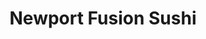 ---
layout: place
title: Newport Fusion Sushi
permalink: /california/newport-beach/newport-fusion-sushi.html
stateAbbr: CA
stateName: California
cityName: Newport Beach
seo:
  type: restaurant
  links: https://newportfusionsushi.com/
place_id: ChIJb7SktzPn3IAReDAzqjXkh6M
photos:
  - name: >-
      places/ChIJb7SktzPn3IAReDAzqjXkh6M/photos/AeeoHcKr_gJX44t3_cEkBQYL6TsGel9VA_ykecv0s_JBRe9_pj_Nnfj5H8gPVS8phbopAre91HYPrE2yX70Pagf2h-0MOtnJvl4D4waw459UrzH_EUFiHcbrKC0T3byAvbPbHJ-EMKAIaUajv50IG-U4FEj1F-WcRrilLaSCSJCGi7TK_rA260JjUF4pjFou_zZrfUuy5sIfJsqadL-mghIYtJhNI84VXTWdhtTzNpA3m4fyzg9mtN854yzpExPwMon5deOK4-pZSPrZxGS5YljnqVOglKl7kOHk85D12hUmc68GbZqF6fxiGWPhKeNiE6h3vkfCKkCAqcif6YJbE0yD5E3Fuke4JIgGktIXq24r36S0EgXjpIRVp-pGkrqHgnC599GHSsRWhrxEXZQr7MzsPplCx0tWo2Ls8y8BGzHkwzE
    widthPx: 4000
    heightPx: 2252
    authorAttributions:
      - displayName: Chanho PAK
        uri: https://maps.google.com/maps/contrib/103266017348282304001
        photoUri: >-
          https://lh3.googleusercontent.com/a-/ALV-UjXjviEFoK74UziKyT5p2Zy6d6ow-2wxNmX20QEyZDdNHA7QSjU7oQ=s100-p-k-no-mo
    flagContentUri: >-
      https://www.google.com/local/imagery/report/?cb_client=maps_api_places.places_api&image_key=!1e10!2sCIHM0ogKEICAgMDAq7rqCw&hl=en-US
    googleMapsUri: >-
      https://www.google.com/maps/place//data=!3m4!1e2!3m2!1sCIHM0ogKEICAgMDAq7rqCw!2e10!4m2!3m1!1s0x80dce733b7a4b46f:0xa387e435aa333078
  - name: >-
      places/ChIJb7SktzPn3IAReDAzqjXkh6M/photos/AeeoHcKiou8BpMS1gl_jDpACBXcHCoDSFS_PApnxWEKxgeuFpFJ5bWHP0beiWVn5-QQrZ9oDrz8V4HOorKIbZ2tTkeIdAChqsw-vKVJO59wNKlYKOjOGqgmTdxkv9ujLq7beYOBkcWl8fq2KoW1AHKOir9k28QfodV7Gnovaxw8B9oL62H2tkcwSwZIa-_aN5-RneXJXVUqwzURODD1tH52qkmIEhcNnTMA2UAbEfJ7z5Xe5pHj01Bwaa2ehEPlZ6ZSwvu1-aryvUCM_JwKQ3Brx83lO_rEo-UD0yb9kYwfgnfNMcA
    widthPx: 1081
    heightPx: 1440
    authorAttributions:
      - displayName: Newport Fusion Sushi
        uri: https://maps.google.com/maps/contrib/115267055261586383223
        photoUri: >-
          https://lh3.googleusercontent.com/a/ACg8ocICMqtM_38Eb8HSFbaNZhcy23Db18TLc2TtRintLCOsY8p9aw=s100-p-k-no-mo
    flagContentUri: >-
      https://www.google.com/local/imagery/report/?cb_client=maps_api_places.places_api&image_key=!1e10!2sAF1QipPSmL4gaNCzzgJcl2VQu0CfvYKeOWx0KiP70t3R&hl=en-US
    googleMapsUri: >-
      https://www.google.com/maps/place//data=!3m4!1e2!3m2!1sAF1QipPSmL4gaNCzzgJcl2VQu0CfvYKeOWx0KiP70t3R!2e10!4m2!3m1!1s0x80dce733b7a4b46f:0xa387e435aa333078
  - name: >-
      places/ChIJb7SktzPn3IAReDAzqjXkh6M/photos/AeeoHcJCUsVw9N9LNpo9ZX56DBg2NFQNhnmNx3Y6xUr-zuRwcEV5SYKSqRrNssKQf9BVGjNshVIiGMnvsDwc2O9igsUz0NynB7Y7BJ1D7YnnQKEFl68C6vfXGpaMftEX9V9HKJIXkW-D6MmXEwbBoH30oSvbu22P2kakAQdgTF_2WyVWD-lbI5PZDxgSzrbgoetz1XwNNoMQD3VLaOLUrRQy3bnuRx9Uq6dQGGS4ys35sKtiffklPkcqNfUjL96I8tnA_Vy1HjpbEYpsEG1suWiS7ZS01jDix-R669jz0LK18a6CPfQ5tGa9lRVjUV656Nx-MISzcyXCOyuR2txDEbEtBxeK-6EU8k0N0b3GDYALvkkM-WIunoBNl5iyYoZ9WZtqWJF7A0oRqv4bGUBqJY9EGBaz8WJJtm0cCNYf2Tba3EjyQBc
    widthPx: 4032
    heightPx: 3024
    authorAttributions:
      - displayName: Leah Berry
        uri: https://maps.google.com/maps/contrib/115267166095069524383
        photoUri: >-
          https://lh3.googleusercontent.com/a/ACg8ocIdo3Gx6hEJ8ty5QARne-aij3renk46o08d5eYrd2dwGMi8rg=s100-p-k-no-mo
    flagContentUri: >-
      https://www.google.com/local/imagery/report/?cb_client=maps_api_places.places_api&image_key=!1e10!2sCIHM0ogKEICAgID7mY79iwE&hl=en-US
    googleMapsUri: >-
      https://www.google.com/maps/place//data=!3m4!1e2!3m2!1sCIHM0ogKEICAgID7mY79iwE!2e10!4m2!3m1!1s0x80dce733b7a4b46f:0xa387e435aa333078
  - name: >-
      places/ChIJb7SktzPn3IAReDAzqjXkh6M/photos/AeeoHcI9vI4hQAPGnGYn7j-Xc2CylmK-VIseJbdL_tz7N5xccqLJeaqdSBwGgOxCoud906dTk0Mw6kOU9u0hIHZ3MStOiemIHiA5Yw8wJw9cZStgGUrKeAq2BheeQPqB96I70_2WfPMrzEMoU9Mc4ox9RMc97DgEo8EXgVc6TWJHT0_xNSL7-DLF4DkQMe_o0LJXRtKaHJAGmbGJTOmY8uF20Fm5rRTwi0GGi3SvRySfdyN-Ci_UCpu1AlLxuPBo8v0ygQ-yekjLEb2p4FXm10IeANKRtHqhhb4x0ilfQ7xl0kC0EKVJE1YHuE0ZcM_U9rEe-n1pmJ2JZXbmwbz8rFOXxaNA-GDa0KSX5KiOOpFvYkr9wh0PHUBrrVla8ViwbrtKrToP2dRcB0XwzVWdirwb_IgOGdK4Gm3Ul_WbRgpVfufH5jdT
    widthPx: 3264
    heightPx: 2448
    authorAttributions:
      - displayName: Soonuk Seol
        uri: https://maps.google.com/maps/contrib/108247923289497668686
        photoUri: >-
          https://lh3.googleusercontent.com/a/ACg8ocJRd8mczbj-bc-_AvpWhOCoDnVBp9Agt0FMPxCUyM1x7B7hVA=s100-p-k-no-mo
    flagContentUri: >-
      https://www.google.com/local/imagery/report/?cb_client=maps_api_places.places_api&image_key=!1e10!2sCIHM0ogKEICAgID4r57XvwE&hl=en-US
    googleMapsUri: >-
      https://www.google.com/maps/place//data=!3m4!1e2!3m2!1sCIHM0ogKEICAgID4r57XvwE!2e10!4m2!3m1!1s0x80dce733b7a4b46f:0xa387e435aa333078
  - name: >-
      places/ChIJb7SktzPn3IAReDAzqjXkh6M/photos/AeeoHcK8Mv7VuLIvzeTtBtW6sJkfne6eZTDVv1aszRUwQzhQBv67Q-5UIXRmX_7fMhE4NixENcxY1KT1eVZEim4bDm42Vh8KH036zOJOS9OVxqNOhQy5LAj6g3jT1ZnkQ_WrKe8_f3-06BEYi6GCdG2jEMz8BszG3wMwvfjdOUv2ykXaydkrAmkrZczjbfLak2n3D8slXH8-jFZelOTGTmhBSLQNIe-9cDvL_0qXsmZBsTfnQvVaTKS31I1rLdP0P-9xTCCgUShRTLiG_G_ASQKN0Nbnd4KkWQOqFWShwk_Oh5mMCw
    widthPx: 4032
    heightPx: 3024
    authorAttributions:
      - displayName: Newport Fusion Sushi
        uri: https://maps.google.com/maps/contrib/115267055261586383223
        photoUri: >-
          https://lh3.googleusercontent.com/a/ACg8ocICMqtM_38Eb8HSFbaNZhcy23Db18TLc2TtRintLCOsY8p9aw=s100-p-k-no-mo
    flagContentUri: >-
      https://www.google.com/local/imagery/report/?cb_client=maps_api_places.places_api&image_key=!1e10!2sAF1QipPzg9mbKy1GQGC9Iq1vHjYiT5Jj9yOxJW3acsil&hl=en-US
    googleMapsUri: >-
      https://www.google.com/maps/place//data=!3m4!1e2!3m2!1sAF1QipPzg9mbKy1GQGC9Iq1vHjYiT5Jj9yOxJW3acsil!2e10!4m2!3m1!1s0x80dce733b7a4b46f:0xa387e435aa333078
  - name: >-
      places/ChIJb7SktzPn3IAReDAzqjXkh6M/photos/AeeoHcI3gAs1sqUl2f8hb9hqOXXsjSbeysXI1ePV28J4HJXNWDIRJp0hEITW4D0VllI3itnD5Put_7TPAlAIZwAZ_ZLbk-3qIQM5XE8jN8sDAtrUkARKF1OvLE_M8HdAtIb-ExenRGlE0Dyoi1UjePvCmUzT8vTdIQaqIiMh9PBZXbWgvae0tPE-71DZ_Cmkox_WqPMXUcuUK4T2gHEBcbNe96LUQVZiRch7URMrZh3L-0HKf_pmsrgIkovjcZtrgS1vyc3M_Co4XNWoer0FIp0V3KG7sSns88DeWxjuqDuSrSB6MJbFwKq5EqcQKlwytGQ15oXG6wib4C-yz5CWHQgihLeR6bUfBi0RwOnfbR7tU9pQWMXa4cjfQitqwotI0oz5rek29ZGjOrDMC0BHmzsiJdRE9UfIlUmLBpYMNvhpqExw8w
    widthPx: 3024
    heightPx: 4032
    authorAttributions:
      - displayName: George Jia
        uri: https://maps.google.com/maps/contrib/112653133619351293786
        photoUri: >-
          https://lh3.googleusercontent.com/a/ACg8ocIcxxwoNOKxUaCDaQa4Cydp3AK7UZk-t8qqbWPNNzRbEk9zLA=s100-p-k-no-mo
    flagContentUri: >-
      https://www.google.com/local/imagery/report/?cb_client=maps_api_places.places_api&image_key=!1e10!2sCIHM0ogKEICAgIDuuYjmOw&hl=en-US
    googleMapsUri: >-
      https://www.google.com/maps/place//data=!3m4!1e2!3m2!1sCIHM0ogKEICAgIDuuYjmOw!2e10!4m2!3m1!1s0x80dce733b7a4b46f:0xa387e435aa333078
  - name: >-
      places/ChIJb7SktzPn3IAReDAzqjXkh6M/photos/AeeoHcKTH1nfCmqhd-ElDgfeA1poXYGxrbiIK9Qn8Qj2WOHD7HTVAmGtbSmA1kP2DvdrssnbUdVT3tMEOF1alRQ9xUDfpF33SZ8_MvFwdCuYjkmloUdg5GJqa-dNIse9wEYzDgjQ8bzMentzW-I_FzUb940dvHhqYyY83BFKB_WQskOBQLQxAgakknVvt9PEvzHHoZD6OdeIq2J8ExaYMjBJAmAxcDlPS6whKNO_Txy0JxtOkeXpzSGGGq65RusXpfmsYah7lGYZ_yYNWoE2oVfrUEinjMzYeOM_W5AG6-pOnv0zkrJRjExp9TGYIZzhbzba6eFbM1nvaobdrzJ9SqT50QMfd3UTd4rChB6W8NS-ZN0NeBi15cEnkluSi8mCejvLQfFtApWOGt_j_UYcBDmJCF_2D0cdATLDVyWh5_OJUfbokZtd
    widthPx: 3600
    heightPx: 4800
    authorAttributions:
      - displayName: Kaitlynn Thompson
        uri: https://maps.google.com/maps/contrib/112705628064625548843
        photoUri: >-
          https://lh3.googleusercontent.com/a-/ALV-UjUJYU2_eWEX4UvZaZNGi16-1wCdMzDPvE1Pa_3G25N06zJztAEEEQ=s100-p-k-no-mo
    flagContentUri: >-
      https://www.google.com/local/imagery/report/?cb_client=maps_api_places.places_api&image_key=!1e10!2sCIHM0ogKEICAgIDTsJKf8wE&hl=en-US
    googleMapsUri: >-
      https://www.google.com/maps/place//data=!3m4!1e2!3m2!1sCIHM0ogKEICAgIDTsJKf8wE!2e10!4m2!3m1!1s0x80dce733b7a4b46f:0xa387e435aa333078
  - name: >-
      places/ChIJb7SktzPn3IAReDAzqjXkh6M/photos/AeeoHcLGGx_WAc2Diz0NDSYUpxIs9Dn2cMVwj5djvUwK-woBmimkkAU0rGnq9SUSPxWoW--OnCN78YutUSu6fD2FHf5VmSd-aZhq1rTmu4Ks5Z4b5PX-1DfvGqCtgB21CcuruS_vsBdHuP2eLgPRCljWK86BdP5sf96HXZOkg0ysRAHy06ReAcVzoyJYzZrJ0fwc4n7EuRaHsA2VQnJjx6YVKZeGzAlDkaTlRbc26bFP4emUgkg5D62vPvUozAvnQ3SElMqRfWckAI1Ut5CFRDlY8pd_TPBeSy-yb1rOhUDvNRwLm26soTCR4JT5gtoxlRYwQsXKqHxUR_lnBuhl1oyJG2ndMzJ6q7iHNVyXk-VaIqTKkSIlyZ1kEhOtvC0YLdt_WBDg1nx5iRvaeeEUKJMEDeZ-PNlZs1W7ffJqw8yyErU
    widthPx: 3000
    heightPx: 4000
    authorAttributions:
      - displayName: Saul Caceres
        uri: https://maps.google.com/maps/contrib/106415254602395504091
        photoUri: >-
          https://lh3.googleusercontent.com/a-/ALV-UjUdyHhde8IfgPuHJ9gvGeAFEzd-BPFsOSHbqLPw37sH-9oo7UU5=s100-p-k-no-mo
    flagContentUri: >-
      https://www.google.com/local/imagery/report/?cb_client=maps_api_places.places_api&image_key=!1e10!2sCIHM0ogKEICAgID_-63McA&hl=en-US
    googleMapsUri: >-
      https://www.google.com/maps/place//data=!3m4!1e2!3m2!1sCIHM0ogKEICAgID_-63McA!2e10!4m2!3m1!1s0x80dce733b7a4b46f:0xa387e435aa333078
  - name: >-
      places/ChIJb7SktzPn3IAReDAzqjXkh6M/photos/AeeoHcKg-_vaT5q-0reZ9EggKJ8e70b4MdVzyTioHF7CNDxLMdsWGwXUWfCgd2zPlYgVaifLlp6XiNSJKQJ6DOHQaODLmH8OqvKzvij3agaaVrOQ7teaJmqes2dg0mj-O696Fuilrg_I9bBqQ3fq8fVXGqlmav34MwY9OOgc9S-xnHbZ3za2DlZL-Vn23v_2yn7dGKMbwFgFWoaR8YaDPvAHKtQFgNta_QYLb-aalyvrn1WX_9bnrLzEoTG21lpXeO_q5dsO3LQIvFlpF-qAkYC-sZX72xgyloDuWBcjulDjqjHkxMaixYaXiSX1BPa8uSm7S8wjDH1qrtLHiC1DKjiGVECjYS0xQv9JeUS0oWgADy-CFoSaUD9riHJl9ioMshZFJ6mxsLen0xlJX7FyN7AeKLftXPmPGEErcH_yPfHQn93-6Xge
    widthPx: 4800
    heightPx: 3600
    authorAttributions:
      - displayName: Kaitlynn Thompson
        uri: https://maps.google.com/maps/contrib/112705628064625548843
        photoUri: >-
          https://lh3.googleusercontent.com/a-/ALV-UjUJYU2_eWEX4UvZaZNGi16-1wCdMzDPvE1Pa_3G25N06zJztAEEEQ=s100-p-k-no-mo
    flagContentUri: >-
      https://www.google.com/local/imagery/report/?cb_client=maps_api_places.places_api&image_key=!1e10!2sCIHM0ogKEICAgIDTsJKf0wE&hl=en-US
    googleMapsUri: >-
      https://www.google.com/maps/place//data=!3m4!1e2!3m2!1sCIHM0ogKEICAgIDTsJKf0wE!2e10!4m2!3m1!1s0x80dce733b7a4b46f:0xa387e435aa333078
  - name: >-
      places/ChIJb7SktzPn3IAReDAzqjXkh6M/photos/AeeoHcKoTA5jSGx-iyRnlBu0maieUg8hDVBt3ox-oAKp-6qv1BWqIfyNlbuwcqtwtUbi0wCYYBtc_tVEoNeJG3WriEKJIlrKSV28wjhVCukmIWdzwmffWXktkUFxlyTMarw55B0g98Mx2csDKUA-LTB3m05xyBYKZdv5V_qAWjPllkxuN8iVQOyQ9aQVqv_0dmHgezQ7z8rgyfwmkhLajg_nBYodDsJIno68Z-scMWSLYOfUyV9qmp5CoyUXb36k2CoSZ9B6Hmtpo3ZBOOf6DNtdLPExE_9W-QzuSPGFJFZTHkmjnqKMQmqz8AI0qTwwoSn60thWrLNgopAIThXQAIcR3AP0E9rib66VrA91iikiiOQ0GEUDPV3CwlywvnsE_bIQTf7T6xHVRUKm-W2mLWV5_yT4hDropRPkbiV8MfIvAXQvod8
    widthPx: 4032
    heightPx: 3024
    authorAttributions:
      - displayName: Dang Tran
        uri: https://maps.google.com/maps/contrib/110148385667932036737
        photoUri: >-
          https://lh3.googleusercontent.com/a-/ALV-UjXfz80GBOooWVXY-qPLZu9PEwqJ4UXm3YwACol6TlsqDTvQzIho=s100-p-k-no-mo
    flagContentUri: >-
      https://www.google.com/local/imagery/report/?cb_client=maps_api_places.places_api&image_key=!1e10!2sCIHM0ogKEICAgICkiO_-rAE&hl=en-US
    googleMapsUri: >-
      https://www.google.com/maps/place//data=!3m4!1e2!3m2!1sCIHM0ogKEICAgICkiO_-rAE!2e10!4m2!3m1!1s0x80dce733b7a4b46f:0xa387e435aa333078
address: 21135 Newport Coast Dr, Newport Beach, CA 92657, USA
street: 21135 Newport Coast Dr
city: Newport Beach
state: CA
zip: '92657'
country: USA
neighborhood: Newport Coast
latitude: '33.608211'
longitude: '-117.826767'
accessibility_options:
  wheelchairAccessibleParking: true
  wheelchairAccessibleEntrance: true
  wheelchairAccessibleRestroom: true
  wheelchairAccessibleSeating: true
business_status: OPERATIONAL
name: Newport Fusion Sushi
google_maps_links:
  directionsUri: >-
    https://www.google.com/maps/dir//''/data=!4m7!4m6!1m1!4e2!1m2!1m1!1s0x80dce733b7a4b46f:0xa387e435aa333078!3e0
  placeUri: https://maps.google.com/?cid=11783637869178073208
  writeAReviewUri: >-
    https://www.google.com/maps/place//data=!4m3!3m2!1s0x80dce733b7a4b46f:0xa387e435aa333078!12e1
  reviewsUri: >-
    https://www.google.com/maps/place//data=!4m4!3m3!1s0x80dce733b7a4b46f:0xa387e435aa333078!9m1!1b1
  photosUri: >-
    https://www.google.com/maps/place//data=!4m3!3m2!1s0x80dce733b7a4b46f:0xa387e435aa333078!10e5
primary_type: Sushi Restaurant
opening_hours:
  regular: null
  current: null
secondary_opening_hours:
  regular:
    weekdayDescriptions: null
    type: null
  current:
    weekdayDescriptions: null
    type: null
phone: (949) 721-5884
price_level: null
price_range: null
rating: '4.5'
rating_count: 0
website: https://newportfusionsushi.com/
description: >-
  Explore Newport Fusion Sushi in Newport Beach, CA$$$Newport Fusion Sushi in
  Newport Beach, CA, stands out as a casual eatery specializing in fresh sushi
  rolls, sashimi, and authentic Japanese dishes, making it a go-to spot for
  those seeking top-rated sushi options nearby. Nestled in the vibrant Newport
  Coast area, this intimate venue boasts contemporary decor and accessible
  features like wheelchair-friendly entrances and seating, ensuring a welcoming
  experience for all diners. The menu highlights unique preparations that blend
  traditional flavors with creative twists, paired with options for outdoor
  seating and a variety of beverages, ideal for casual meals or group
  gatherings. Whether you're looking for sushi places near me or craving
  Japanese-inspired fare, this spot delivers on quality and atmosphere. Its
  convenient location in a shopping center adds to the appeal for locals and
  visitors alike searching for the best sushi restaurants in the region.
generative_summary: >-
  Explore Newport Fusion Sushi in Newport Beach, CA$$$Newport Fusion Sushi in
  Newport Beach, CA, stands out as a casual eatery specializing in fresh sushi
  rolls, sashimi, and authentic Japanese dishes, making it a go-to spot for
  those seeking top-rated sushi options nearby. Nestled in the vibrant Newport
  Coast area, this intimate venue boasts contemporary decor and accessible
  features like wheelchair-friendly entrances and seating, ensuring a welcoming
  experience for all diners. The menu highlights unique preparations that blend
  traditional flavors with creative twists, paired with options for outdoor
  seating and a variety of beverages, ideal for casual meals or group
  gatherings. Whether you're looking for sushi places near me or craving
  Japanese-inspired fare, this spot delivers on quality and atmosphere. Its
  convenient location in a shopping center adds to the appeal for locals and
  visitors alike searching for the best sushi restaurants in the region.
generative_disclosure: Summarized by AI using the Grok-3-Mini model.
reviews:
  - name: >-
      places/ChIJb7SktzPn3IAReDAzqjXkh6M/reviews/ChdDSUhNMG9nS0VJQ0FnSUQzanI2SGdnRRAB
    relativePublishTimeDescription: 4 months ago
    rating: 5
    text:
      text: >-
        Absolutely delicious! This is some of the best sushi I’ve had, not to
        mention the wonderful atmosphere and friendly staff. The food came out
        super quick but I think we may have eaten it even faster. We’ll be back
        for more!
      languageCode: en
    originalText:
      text: >-
        Absolutely delicious! This is some of the best sushi I’ve had, not to
        mention the wonderful atmosphere and friendly staff. The food came out
        super quick but I think we may have eaten it even faster. We’ll be back
        for more!
      languageCode: en
    authorAttribution:
      displayName: Megan Marinchak
      uri: https://www.google.com/maps/contrib/105504070483767708054/reviews
      photoUri: >-
        https://lh3.googleusercontent.com/a/ACg8ocKlNyCVmXigquRPCdPqsiC_doump1lXyJoq6nbkCIqIFp2NOg=s128-c0x00000000-cc-rp-mo
    publishTime: '2024-11-15T04:07:08.953696Z'
    flagContentUri: >-
      https://www.google.com/local/review/rap/report?postId=ChdDSUhNMG9nS0VJQ0FnSUQzanI2SGdnRRAB&d=17924085&t=1
    googleMapsUri: >-
      https://www.google.com/maps/reviews/data=!4m6!14m5!1m4!2m3!1sChdDSUhNMG9nS0VJQ0FnSUQzanI2SGdnRRAB!2m1!1s0x80dce733b7a4b46f:0xa387e435aa333078
  - name: >-
      places/ChIJb7SktzPn3IAReDAzqjXkh6M/reviews/ChdDSUhNMG9nS0VJQ0FnSURUc0pLZnd3RRAB
    relativePublishTimeDescription: 10 months ago
    rating: 5
    text:
      text: >-
        COME HERE!!! Could not recommend more. We came here twice in one week
        and will come anytime we’re in Newport. Our server was so nice and
        recognized us the second time we came in. They even catered to my little
        siblings who just wanted tons of cucumber rolls. The fish is so fresh.
        Each roll had a perfect balance of ingredients, the right amount of
        sauce (aka a lot), a great crunch, and overall quality you can taste.
        Our order came out super fast (even on a busy Friday night).They also
        have great options for or non sushi eaters. Make sure to stop by!
      languageCode: en
    originalText:
      text: >-
        COME HERE!!! Could not recommend more. We came here twice in one week
        and will come anytime we’re in Newport. Our server was so nice and
        recognized us the second time we came in. They even catered to my little
        siblings who just wanted tons of cucumber rolls. The fish is so fresh.
        Each roll had a perfect balance of ingredients, the right amount of
        sauce (aka a lot), a great crunch, and overall quality you can taste.
        Our order came out super fast (even on a busy Friday night).They also
        have great options for or non sushi eaters. Make sure to stop by!
      languageCode: en
    authorAttribution:
      displayName: Kaitlynn Thompson
      uri: https://www.google.com/maps/contrib/112705628064625548843/reviews
      photoUri: >-
        https://lh3.googleusercontent.com/a-/ALV-UjUJYU2_eWEX4UvZaZNGi16-1wCdMzDPvE1Pa_3G25N06zJztAEEEQ=s128-c0x00000000-cc-rp-mo-ba3
    publishTime: '2024-05-21T16:21:57.176660Z'
    flagContentUri: >-
      https://www.google.com/local/review/rap/report?postId=ChdDSUhNMG9nS0VJQ0FnSURUc0pLZnd3RRAB&d=17924085&t=1
    googleMapsUri: >-
      https://www.google.com/maps/reviews/data=!4m6!14m5!1m4!2m3!1sChdDSUhNMG9nS0VJQ0FnSURUc0pLZnd3RRAB!2m1!1s0x80dce733b7a4b46f:0xa387e435aa333078
  - name: >-
      places/ChIJb7SktzPn3IAReDAzqjXkh6M/reviews/ChZDSUhNMG9nS0VJQ0FnSUNYay1ITk9BEAE
    relativePublishTimeDescription: 5 months ago
    rating: 5
    text:
      text: >-
        My new go to place for sushi! Food was fantastic from start to finish.
        Not sure about another review stating they don't serve ginger/Wasabi. We
        were promptly brought a generous portion of both. The waiters were all
        super friendly and welcoming as well as the sushi chefs.  Jinbei roll
        (pictured) was phenomenal. I will definitely be back!
      languageCode: en
    originalText:
      text: >-
        My new go to place for sushi! Food was fantastic from start to finish.
        Not sure about another review stating they don't serve ginger/Wasabi. We
        were promptly brought a generous portion of both. The waiters were all
        super friendly and welcoming as well as the sushi chefs.  Jinbei roll
        (pictured) was phenomenal. I will definitely be back!
      languageCode: en
    authorAttribution:
      displayName: Nat
      uri: https://www.google.com/maps/contrib/110772030229801676855/reviews
      photoUri: >-
        https://lh3.googleusercontent.com/a-/ALV-UjW5EZgFkdXDZuZSg0u5R1odMJt9Q-IJ3M4YwANkmqsSYJeoCV2qZg=s128-c0x00000000-cc-rp-mo
    publishTime: '2024-10-20T05:38:52.903190Z'
    flagContentUri: >-
      https://www.google.com/local/review/rap/report?postId=ChZDSUhNMG9nS0VJQ0FnSUNYay1ITk9BEAE&d=17924085&t=1
    googleMapsUri: >-
      https://www.google.com/maps/reviews/data=!4m6!14m5!1m4!2m3!1sChZDSUhNMG9nS0VJQ0FnSUNYay1ITk9BEAE!2m1!1s0x80dce733b7a4b46f:0xa387e435aa333078
  - name: >-
      places/ChIJb7SktzPn3IAReDAzqjXkh6M/reviews/ChZDSUhNMG9nS0VJQ0FnSUMwX2FmUU93EAE
    relativePublishTimeDescription: 5 years ago
    rating: 5
    text:
      text: >-
        We are a big sushi lovers but also very picky. We came on Sunday
        afternoon and were able to get a table right away. Welcoming place.
        Great and fast service. Friendly staff. Food was pretty good too.
        Nothing can top our sushi experience in Japan but would give about 9
        stars out of ten (or 4.5 out of 5 :) Loved the fact that rice was good
        and just enough not to overwhelm the fish. Some peaces were cut a bit
        too big for a sushi style but I'll take that over ridiculous amount of
        rice as many places do. Salmon was really good. Scallops just ok. Seared
        tuna was very good. My favorite garlic edamame beans.
      languageCode: en
    originalText:
      text: >-
        We are a big sushi lovers but also very picky. We came on Sunday
        afternoon and were able to get a table right away. Welcoming place.
        Great and fast service. Friendly staff. Food was pretty good too.
        Nothing can top our sushi experience in Japan but would give about 9
        stars out of ten (or 4.5 out of 5 :) Loved the fact that rice was good
        and just enough not to overwhelm the fish. Some peaces were cut a bit
        too big for a sushi style but I'll take that over ridiculous amount of
        rice as many places do. Salmon was really good. Scallops just ok. Seared
        tuna was very good. My favorite garlic edamame beans.
      languageCode: en
    authorAttribution:
      displayName: Ingrida Kern
      uri: https://www.google.com/maps/contrib/104983465002108602825/reviews
      photoUri: >-
        https://lh3.googleusercontent.com/a-/ALV-UjV3DFY07EcB9dB_g2BP64CGEpEs0Ynr90gzvYe4Z1DN2RVFmiJdcQ=s128-c0x00000000-cc-rp-mo-ba5
    publishTime: '2019-10-08T06:26:57.902274Z'
    flagContentUri: >-
      https://www.google.com/local/review/rap/report?postId=ChZDSUhNMG9nS0VJQ0FnSUMwX2FmUU93EAE&d=17924085&t=1
    googleMapsUri: >-
      https://www.google.com/maps/reviews/data=!4m6!14m5!1m4!2m3!1sChZDSUhNMG9nS0VJQ0FnSUMwX2FmUU93EAE!2m1!1s0x80dce733b7a4b46f:0xa387e435aa333078
  - name: >-
      places/ChIJb7SktzPn3IAReDAzqjXkh6M/reviews/ChdDSUhNMG9nS0VJQ0FnSUNpM0xLQzVnRRAB
    relativePublishTimeDescription: 4 years ago
    rating: 5
    text:
      text: >-
        Best miso soup, ginger dressing and teriyaki I've ever had.. it was my
        first time ever trying sushi and I'm so thankful this is the location I
        chose to try it! Will most definitely come back! Definitely won't leave
        this place disappointed!! Amazing customer service, kind and friendly
        staff!!
      languageCode: en
    originalText:
      text: >-
        Best miso soup, ginger dressing and teriyaki I've ever had.. it was my
        first time ever trying sushi and I'm so thankful this is the location I
        chose to try it! Will most definitely come back! Definitely won't leave
        this place disappointed!! Amazing customer service, kind and friendly
        staff!!
      languageCode: en
    authorAttribution:
      displayName: Carey Marie
      uri: https://www.google.com/maps/contrib/102369481913124378072/reviews
      photoUri: >-
        https://lh3.googleusercontent.com/a-/ALV-UjWsLcHSpip8mcyp224CRtK4s_yRSLe3Vrg7U4t7vSMzJar66OT3Lg=s128-c0x00000000-cc-rp-mo-ba7
    publishTime: '2020-10-24T21:22:14.430772Z'
    flagContentUri: >-
      https://www.google.com/local/review/rap/report?postId=ChdDSUhNMG9nS0VJQ0FnSUNpM0xLQzVnRRAB&d=17924085&t=1
    googleMapsUri: >-
      https://www.google.com/maps/reviews/data=!4m6!14m5!1m4!2m3!1sChdDSUhNMG9nS0VJQ0FnSUNpM0xLQzVnRRAB!2m1!1s0x80dce733b7a4b46f:0xa387e435aa333078
review_summary: >-
  Visitor Feedback on the Sushi Scene$$$Folks rave about the fresh and flavorful
  sushi at this spot, often highlighting how the ingredients strike a perfect
  balance with just the right crunch and sauces. Many appreciate the quick
  service and welcoming vibe, making it a reliable choice for everything from
  family dinners to quick bites on a busy night. Reviewers frequently mention
  the variety that caters to both sushi enthusiasts and those trying something
  new, like tasty non-sushi options that keep everyone happy. Overall, it's
  clear this place hits the mark for a relaxed dining experience, with positive
  notes on the efficient atmosphere and return-worthy meals. If you're on the
  hunt for great sushi close to you, the consistent praise for its quality and
  hospitality makes it worth a visit.
review_disclosure: Summarized by AI using the Grok-3-Mini model.
parking_options:
  freeParkingLot: true
  freeStreetParking: true
payment_options:
  acceptsCreditCards: true
  acceptsDebitCards: true
  acceptsCashOnly: false
  acceptsNfc: true
allow_dogs: null
curbside_pickup: null
delivery: true
dine_in: true
good_for_children: true
good_for_groups: true
good_for_sports: false
live_music: false
menu_for_children: null
outdoor_seating: true
reservable: true
restroom: true
serves_beer: true
serves_breakfast: null
serves_brunch: false
serves_cocktails: null
serves_coffee: null
serves_dinner: true
serves_dessert: true
serves_lunch: true
serves_vegetarian_food: null
serves_wine: true
takeout: true
update_category: pro
places_description: >-
  Unique sushi preparations & Japanese entrees served in an intimate space with
  contemporary decor.

---